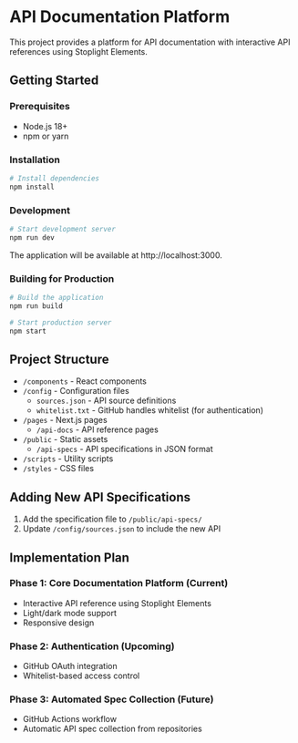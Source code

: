 # API Documentation Platform

This project provides a platform for API documentation with interactive API references using Stoplight Elements.

## Getting Started

### Prerequisites

- Node.js 18+
- npm or yarn

### Installation

```bash
# Install dependencies
npm install
```

### Development

```bash
# Start development server
npm run dev
```

The application will be available at http://localhost:3000.

### Building for Production

```bash
# Build the application
npm run build

# Start production server
npm start
```

## Project Structure

- `/components` - React components
- `/config` - Configuration files
  - `sources.json` - API source definitions
  - `whitelist.txt` - GitHub handles whitelist (for authentication)
- `/pages` - Next.js pages
  - `/api-docs` - API reference pages
- `/public` - Static assets
  - `/api-specs` - API specifications in JSON format
- `/scripts` - Utility scripts
- `/styles` - CSS files

## Adding New API Specifications

1. Add the specification file to `/public/api-specs/`
2. Update `/config/sources.json` to include the new API

## Implementation Plan

### Phase 1: Core Documentation Platform (Current)
- Interactive API reference using Stoplight Elements
- Light/dark mode support
- Responsive design

### Phase 2: Authentication (Upcoming)
- GitHub OAuth integration
- Whitelist-based access control

### Phase 3: Automated Spec Collection (Future)
- GitHub Actions workflow
- Automatic API spec collection from repositories